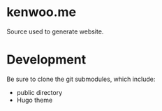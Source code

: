 # kenwoo.me

Source used to generate website.

# Development

Be sure to clone the git submodules, which include:
- public directory
- Hugo theme
